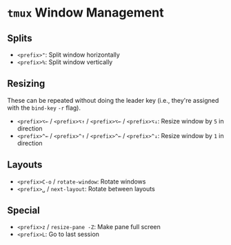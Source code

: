 # `tmux` Window Management

## Splits

- `<prefix>"`: Split window horizontally
- `<prefix>%`: Split window vertically

## Resizing

These can be repeated without doing the leader key (i.e., they're assigned with the `bind-key` `-r` flag).

- `<prefix>⌥←` / `<prefix>⌥↑` / `<prefix>⌥←` / `<prefix>⌥↓`: Resize window by `5` in direction
- `<prefix>^←` / `<prefix>^↑` / `<prefix>^←` / `<prefix>^↓`: Resize window by `1` in direction

## Layouts

- `<prefix>C-o` / `rotate-window`: Rotate windows
- `<prefix>␣` / `next-layout`: Rotate between layouts

## Special

- `<prefix>z` / `resize-pane -Z`: Make pane full screen
- `<prefix>L`: Go to last session
